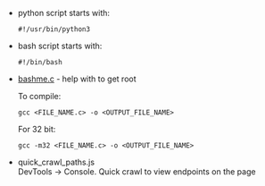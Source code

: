 <ul>
  <li>python script starts with:</li>
    <pre><code>#!/usr/bin/python3</code></pre>
  <li>bash script starts with:</li>
    <pre><code>#!/bin/bash</code></pre>
  <li><ins>bashme.c</ins> - help with to get root</li>
    <p>To compile:
      <pre><code>gcc &lt;FILE_NAME.c> -o &lt;OUTPUT_FILE_NAME></code></pre></p>
    <p>For 32 bit:
      <pre><code>gcc -m32 &lt;FILE_NAME.c> -o &lt;OUTPUT_FILE_NAME></code></pre></p>
    <p><li>quick_crawl_paths.js</li>
      DevTools -> Console. Quick crawl to view endpoints on the page</p>
</ul>
